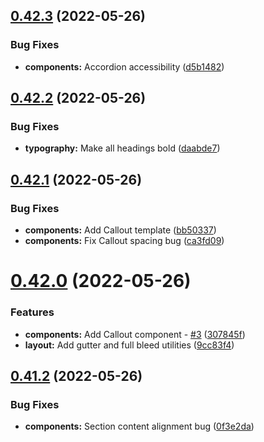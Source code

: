 ## [0.42.3](https://github.com/jacecotton/tcds/compare/v0.42.2...v0.42.3) (2022-05-26)


### Bug Fixes

* **components:** Accordion accessibility ([d5b1482](https://github.com/jacecotton/tcds/commit/d5b1482c7fc878e0238ed7af124d2e54e6f6ae53))



## [0.42.2](https://github.com/jacecotton/tcds/compare/v0.42.1...v0.42.2) (2022-05-26)


### Bug Fixes

* **typography:** Make all headings bold ([daabde7](https://github.com/jacecotton/tcds/commit/daabde79ee1b8d2ca34843197c0aad49f93bf7d2))



## [0.42.1](https://github.com/jacecotton/tcds/compare/v0.42.0...v0.42.1) (2022-05-26)


### Bug Fixes

* **components:** Add Callout template ([bb50337](https://github.com/jacecotton/tcds/commit/bb50337829ca2f591c273bc7b75b11dac448eb90))
* **components:** Fix Callout spacing bug ([ca3fd09](https://github.com/jacecotton/tcds/commit/ca3fd0974d8c0385f568ecf31479e9016817385b))



# [0.42.0](https://github.com/jacecotton/tcds/compare/v0.41.2...v0.42.0) (2022-05-26)


### Features

* **components:** Add Callout component - [#3](https://github.com/jacecotton/tcds/issues/3) ([307845f](https://github.com/jacecotton/tcds/commit/307845f247520cfb3d990ab8a446524abd6950ca))
* **layout:** Add gutter and full bleed utilities ([9cc83f4](https://github.com/jacecotton/tcds/commit/9cc83f4e70f219fbbcdefd24d8dc99215b3d3f40))



## [0.41.2](https://github.com/jacecotton/tcds/compare/v0.41.1...v0.41.2) (2022-05-26)


### Bug Fixes

* **components:** Section content alignment bug ([0f3e2da](https://github.com/jacecotton/tcds/commit/0f3e2da0c12b2990c66621bf58c4ed7abe0b6a67))




